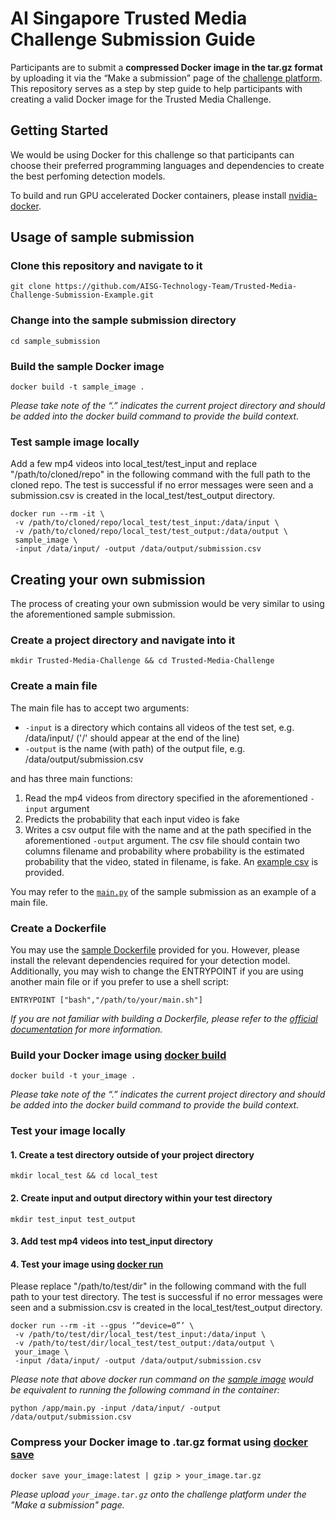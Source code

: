 # AI Singapore Trusted Media Challenge Submission Guide

Participants are to submit a **compressed Docker image in the tar.gz format** by uploading it via the “Make a submission” page of the [challenge platform](). This repository serves as a step by step guide to help participants with creating a valid Docker image for the Trusted Media Challenge.

## Getting Started

We would be using Docker for this challenge so that participants can choose their preferred programming languages and dependencies to create the best perfoming detection models.

To build and run GPU accelerated Docker containers, please install [nvidia-docker](https://github.com/NVIDIA/nvidia-docker#getting-started).

## Usage of sample submission

### Clone this repository and navigate to it

```
git clone https://github.com/AISG-Technology-Team/Trusted-Media-Challenge-Submission-Example.git
```

### Change into the sample submission directory

```
cd sample_submission
```

### Build the sample Docker image

```
docker build -t sample_image .
```

_Please take note of the “.” indicates the current project directory and should be added into the docker build command to provide the build context._

### Test sample image locally

Add a few mp4 videos into local_test/test_input and replace "/path/to/cloned/repo" in the following command with the full path to the cloned repo. The test is successful if no error messages were seen and a submission.csv is created in the local_test/test_output directory.

```
docker run --rm -it \
 -v /path/to/cloned/repo/local_test/test_input:/data/input \
 -v /path/to/cloned/repo/local_test/test_output:/data/output \
 sample_image \
 -input /data/input/ -output /data/output/submission.csv
```

## Creating your own submission

The process of creating your own submission would be very similar to using the aforementioned sample submission.

### Create a project directory and navigate into it

```
mkdir Trusted-Media-Challenge && cd Trusted-Media-Challenge
```

### Create a main file

The main file has to accept two arguments:

- `-input` is a directory which contains all videos of the test set, e.g. /data/input/ ('/' should appear at the end of the line)
- `-output` is the name (with path) of the output file, e.g. /data/output/submission.csv

and has three main functions:

1. Read the mp4 videos from directory specified in the aforementioned `-input` argument
2. Predicts the probability that each input video is fake
3. Writes a csv output file with the name and at the path specified in the aforementioned `-output` argument. The csv file should contain two columns filename and probability where probability is the estimated probability that the video, stated in filename, is fake. An [example csv](local_test/test_output/sample_submission.csv) is provided.

You may refer to the [`main.py`](sample_submission/main.py) of the sample submission as an example of a main file.

### Create a Dockerfile

You may use the [sample Dockerfile](sample_submission/Dockerfile) provided for you. However, please install the relevant dependencies required for your detection model. Additionally, you may wish to change the ENTRYPOINT if you are using another main file or if you prefer to use a shell script:

```
ENTRYPOINT ["bash","/path/to/your/main.sh"]
```

_If you are not familiar with building a Dockerfile, please refer to the [official documentation](https://docs.docker.com/engine/reference/builder/) for more information._

### Build your Docker image using [docker build](https://docs.docker.com/engine/reference/commandline/build/)

```
docker build -t your_image .
```

_Please take note of the “.” indicates the current project directory and should be added into the docker build command to provide the build context._

### Test your image locally

#### 1. Create a test directory outside of your project directory

```
mkdir local_test && cd local_test
```

#### 2. Create input and output directory within your test directory

```
mkdir test_input test_output
```

#### 3. Add test mp4 videos into test_input directory

#### 4. Test your image using [docker run](https://docs.docker.com/engine/reference/run/)

Please replace "/path/to/test/dir" in the following command with the full path to your test directory. The test is successful if no error messages were seen and a submission.csv is created in the local_test/test_output directory.

```
docker run --rm -it --gpus ‘”device=0”’ \
 -v /path/to/test/dir/local_test/test_input:/data/input \
 -v /path/to/test/dir/local_test/test_output:/data/output \
 your_image \
 -input /data/input/ -output /data/output/submission.csv
```

_Please note that above docker run command on the [sample image](#Build-the-sample-Docker-image) would be equivalent to running the following command in the container:_

```
python /app/main.py -input /data/input/ -output /data/output/submission.csv
```

### Compress your Docker image to .tar.gz format using [docker save](https://docs.docker.com/engine/reference/commandline/save/)

```
docker save your_image:latest | gzip > your_image.tar.gz
```

_Please upload `your_image.tar.gz` onto the challenge platform under the "Make a submission" page._

